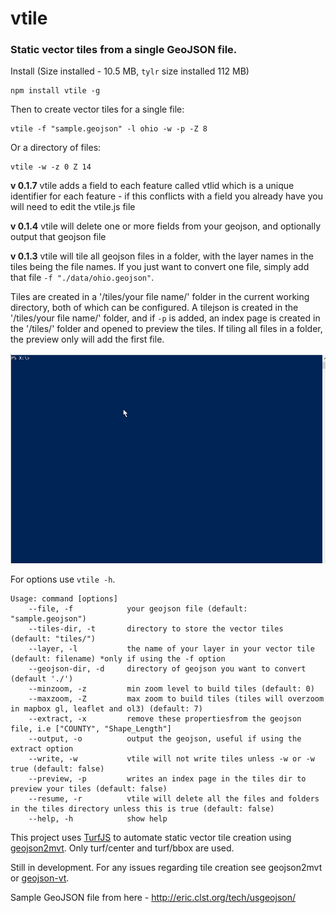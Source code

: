 # vtile
### Static vector tiles from a single GeoJSON file.

Install (Size installed - 10.5 MB, ``tylr`` size installed 112 MB)

    npm install vtile -g

Then to create vector tiles for a single file:

    vtile -f "sample.geojson" -l ohio -w -p -Z 8

Or a directory of files:

    vtile -w -z 0 Z 14

**v 0.1.7** vtile adds a field to each feature called vtlid which is a unique identifier for each feature - if this conflicts with a field you already have you will need to edit the vtile.js file

**v 0.1.4** vtile will delete one or more fields from your geojson, and optionally output that geojson file

**v 0.1.3** vtile will tile all geojson files in a folder, with the layer names in the tiles being the file names. If you just want to convert one file, simply add that file ``-f "./data/ohio.geojson"``.

Tiles are created in a '/tiles/your file name/' folder in the current working directory, both of which can be configured. A tilejson is created in the '/tiles/your file name/' folder, and if ``-p`` is added, an index page is created in the '/tiles/' folder and opened to preview the tiles. If tiling all files in a folder, the preview only will add the first file.

![](vtile.gif)

For options use ``vtile -h``.

```
Usage: command [options]
    --file, -f            your geojson file (default: "sample.geojson")
    --tiles-dir, -t       directory to store the vector tiles (default: "tiles/")
    --layer, -l           the name of your layer in your vector tile (default: filename) *only if using the -f option
    --geojson-dir, -d     directory of geojson you want to convert (default './')
    --minzoom, -z         min zoom level to build tiles (default: 0)
    --maxzoom, -Z         max zoom to build tiles (tiles will overzoom in mapbox gl, leaflet and ol3) (default: 7)
    --extract, -x         remove these propertiesfrom the geojson file, i.e ["COUNTY", "Shape_Length"]
    --output, -o          output the geojson, useful if using the extract option
    --write, -w           vtile will not write tiles unless -w or -w true (default: false)
    --preview, -p         writes an index page in the tiles dir to preview your tiles (default: false)
    --resume, -r          vtile will delete all the files and folders in the tiles directory unless this is true (default: false)
    --help, -h            show help
```

This project uses [TurfJS](https://github.com/Turfjs/turf/) to automate static vector tile creation using [geojson2mvt](https://github.com/NYCPlanning/geojson2mvt). Only turf/center and turf/bbox are used.

Still in development. For any issues regarding tile creation see geojson2mvt or [geojson-vt](https://github.com/mapbox/geojson-vt).

Sample GeoJSON file from here - http://eric.clst.org/tech/usgeojson/
